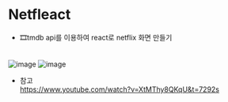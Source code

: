# Netfleact
- 🎞tmdb api를 이용하여 react로 netflix 화면 만들기<br><br>

![image](https://user-images.githubusercontent.com/78744630/182309666-ddad7bcd-6d3e-4714-87ff-680e9f9cb432.png)
![image](https://user-images.githubusercontent.com/78744630/182309915-26413ddc-44b3-4b05-88f9-118df9865edb.png)


- 참고<br>
https://www.youtube.com/watch?v=XtMThy8QKqU&t=7292s
